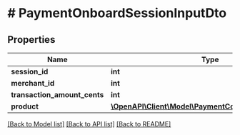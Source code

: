 # # PaymentOnboardSessionInputDto

## Properties

Name | Type | Description | Notes
------------ | ------------- | ------------- | -------------
**session_id** | **int** |  | [optional]
**merchant_id** | **int** |  |
**transaction_amount_cents** | **int** |  |
**product** | [**\OpenAPI\Client\Model\PaymentCommitmentProductDto**](PaymentCommitmentProductDto.md) |  | [optional]

[[Back to Model list]](../../README.md#models) [[Back to API list]](../../README.md#endpoints) [[Back to README]](../../README.md)
